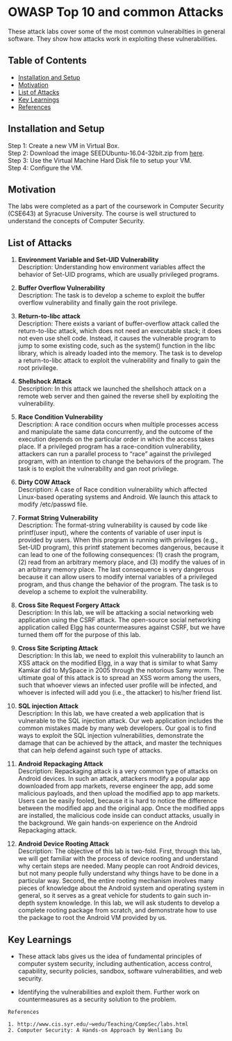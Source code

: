 # OWASP Top 10 and common Attacks

These attack labs cover some of the most common vulnerabilties in general software. They show how attacks work in exploiting these vulnerabilities.

## Table of Contents

- [Installation and Setup](#install)
- [Motivation](#motivation)
- [List of Attacks](#attacks)
- [Key Learnings](#learning)
- [References](#references)

## Installation and Setup

Step 1: Create a new VM in Virtual Box. <br>
Step 2: Download the image SEEDUbuntu-16.04-32bit.zip from [here](http://jupiter.syr.edu/seed/images/16_04_v3/SEEDUbuntu-16.04-32bit.zip). <br>
Step 3: Use the Virtual Machine Hard Disk file to setup your VM. <br>
Step 4: Configure the VM. <br>

## Motivation

The labs were completed as a part of the coursework in Computer Security (CSE643) at Syracuse University. The course is well structured to understand the concepts of Computer Security. <br>

## List of Attacks

1. **Environment Variable and Set-UID Vulnerability**<br>
Description: Understanding how environment variables affect the behavior of Set-UID programs, which are usually privileged programs.

2. **Buffer Overflow Vulnerability**<br>
Description: The task is to develop a scheme to exploit the buffer overflow vulnerability and finally gain the root privilege.

3. **Return-to-libc attack**<br>
Description: There exists a variant of buffer-overflow attack called the return-to-libc attack, which does not need an executable stack; it does not even use 
shell code. Instead, it causes the vulnerable program to jump to some existing code, such as the system() function in the libc library, 
which is already loaded into the memory. The task is to develop a return-to-libc attack to exploit the vulnerability and finally to 
gain the root privilege.

4. **Shellshock Attack**<br>
Description: In this attack we launched the shellshoch attack on a remote web server and then gained the reverse shell by exploiting the vulnerability.

5. **Race Condition Vulnerability**<br>
Description: A race condition occurs when multiple processes access and manipulate the same data concurrently, and the outcome of the
execution depends on the particular order in which the access takes place. If a privileged program has a
race-condition vulnerability, attackers can run a parallel process to “race” against the privileged program,
with an intention to change the behaviors of the program. The task is to exploit the vulnerability and gan root privilege.

6. **Dirty COW Attack**<br>
Description: A case of Race condition vulnerability which affected Linux-based operating systems and Android. We launch this attack to modify /etc/passwd file.

7. **Format String Vulnerability**<br>
Description: The format-string vulnerability
is caused by code like printf(user input), where the contents of variable of user input
is provided by users. When this program is running with privileges (e.g., Set-UID program), this printf
statement becomes dangerous, because it can lead to one of the following consequences: (1) crash the
program, (2) read from an arbitrary memory place, and (3) modify the values of in an arbitrary memory
place. The last consequence is very dangerous because it can allow users to modify internal variables of a
privileged program, and thus change the behavior of the program. The task is to develop
a scheme to exploit the vulnerability.

8. **Cross Site Request Forgery Attack**<br>
Description: In this lab, we will be attacking a social networking web application using the CSRF attack. The
open-source social networking application called Elgg has countermeasures against CSRF, but we have
turned them off for the purpose of this lab.

9. **Cross Site Scripting Attack**<br>
Description: In this lab, we need to exploit
this vulnerability to launch an XSS attack on the modified Elgg, in a way that is similar to what Samy
Kamkar did to MySpace in 2005 through the notorious Samy worm. The ultimate goal of this attack is to
spread an XSS worm among the users, such that whoever views an infected user profile will be infected, and
whoever is infected will add you (i.e., the attacker) to his/her friend list.

10. **SQL injection Attack**<br>
Description: In this lab, we have created a web application that is vulnerable to the SQL injection attack. Our web
application includes the common mistakes made by many web developers. Our goal is to find ways to
exploit the SQL injection vulnerabilities, demonstrate the damage that can be achieved by the attack, and
master the techniques that can help defend against such type of attacks.

11. **Android Repackaging Attack**<br>
Description: Repackaging attack is a very common type of attacks on Android devices. In such an attack, attackers
modify a popular app downloaded from app markets, reverse engineer the app, add some malicious payloads,
and then upload the modified app to app markets. Users can be easily fooled, because it is hard to notice
the difference between the modified app and the original app. Once the modified apps are installed, the
malicious code inside can conduct attacks, usually in the background. We gain hands-on experience on the Android Repackaging attack.

12. **Android Device Rooting Attack**<br>
Description: The objective of this lab is two-fold. First, through this lab, we will get familiar with the process
of device rooting and understand why certain steps are needed. Many people can root Android devices, but
not many people fully understand why things have to be done in a particular way. Second, the entire rooting
mechanism involves many pieces of knowledge about the Android system and operating system in general,
so it serves as a great vehicle for students to gain such in-depth system knowledge. In this lab, we will ask
students to develop a complete rooting package from scratch, and demonstrate how to use the package to
root the Android VM provided by us.




## Key Learnings

- These attack labs gives us the idea of fundamental principles of computer system security, including authentication, access control,
capability, security policies, sandbox, software vulnerabilities, and web security.

- Identifying the vulnerabilities and exploit them. Further work on countermeasures as a security solution to the problem.

```
References

1. http://www.cis.syr.edu/~wedu/Teaching/CompSec/labs.html
2. Computer Security: A Hands-on Approach by Wenliang Du 
```






